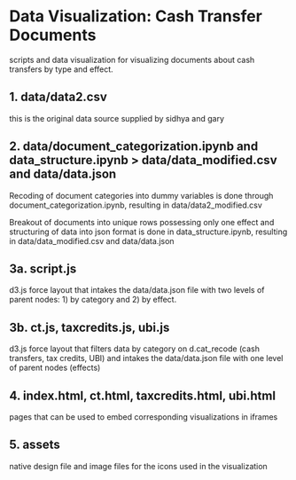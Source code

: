 # Data Visualization: Cash Transfer Documents 

scripts and data visualization for visualizing documents about cash transfers by type and effect.

## 1. data/data2.csv
this is the original data source supplied by sidhya and gary

## 2. data/document_categorization.ipynb and data_structure.ipynb > data/data_modified.csv and data/data.json
Recoding of document categories into dummy variables is done through document_categorization.ipynb, resulting in data/data2_modified.csv

Breakout of documents into unique rows possessing only one effect and structuring of data into json format is done in data_structure.ipynb, resulting in data/data_modified.csv and data/data.json

## 3a. script.js
d3.js force layout that intakes the data/data.json file with two levels of parent nodes: 1) by category and 2) by effect.

## 3b. ct.js, taxcredits.js, ubi.js
d3.js force layout that filters data by category on d.cat_recode (cash transfers, tax credits, UBI) and intakes the data/data.json file with one level of parent nodes (effects) 

## 4. index.html, ct.html, taxcredits.html, ubi.html
pages that can be used to embed corresponding visualizations in iframes

## 5. assets
native design file and image files for the icons used in the visualization
